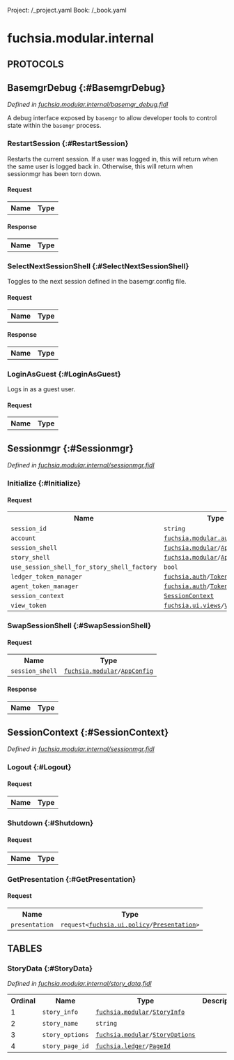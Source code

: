 Project: /_project.yaml
Book: /_book.yaml

# fuchsia.modular.internal


## **PROTOCOLS**

## BasemgrDebug {:#BasemgrDebug}
*Defined in [fuchsia.modular.internal/basemgr_debug.fidl](https://fuchsia.googlesource.com/fuchsia/+/master/sdk/fidl/fuchsia.modular.internal/basemgr_debug.fidl#10)*

 A debug interface exposed by `basemgr` to allow developer tools to control
 state within the `basemgr` process.

### RestartSession {:#RestartSession}

 Restarts the current session. If a user was logged in, this will return
 when the same user is logged back in. Otherwise, this will return when
 sessionmgr has been torn down.

#### Request
<table>
    <tr><th>Name</th><th>Type</th></tr>
    </table>


#### Response
<table>
    <tr><th>Name</th><th>Type</th></tr>
    </table>

### SelectNextSessionShell {:#SelectNextSessionShell}

 Toggles to the next session defined in the basemgr.config file.

#### Request
<table>
    <tr><th>Name</th><th>Type</th></tr>
    </table>


#### Response
<table>
    <tr><th>Name</th><th>Type</th></tr>
    </table>

### LoginAsGuest {:#LoginAsGuest}

 Logs in as a guest user.

#### Request
<table>
    <tr><th>Name</th><th>Type</th></tr>
    </table>



## Sessionmgr {:#Sessionmgr}
*Defined in [fuchsia.modular.internal/sessionmgr.fidl](https://fuchsia.googlesource.com/fuchsia/+/master/sdk/fidl/fuchsia.modular.internal/sessionmgr.fidl#16)*


### Initialize {:#Initialize}


#### Request
<table>
    <tr><th>Name</th><th>Type</th></tr>
    <tr>
            <td><code>session_id</code></td>
            <td>
                <code>string</code>
            </td>
        </tr><tr>
            <td><code>account</code></td>
            <td>
                <code><a class='link' href='../fuchsia.modular.auth/index.html'>fuchsia.modular.auth</a>/<a class='link' href='../fuchsia.modular.auth/index.html#Account'>Account</a>?</code>
            </td>
        </tr><tr>
            <td><code>session_shell</code></td>
            <td>
                <code><a class='link' href='../fuchsia.modular/index.html'>fuchsia.modular</a>/<a class='link' href='../fuchsia.modular/index.html#AppConfig'>AppConfig</a></code>
            </td>
        </tr><tr>
            <td><code>story_shell</code></td>
            <td>
                <code><a class='link' href='../fuchsia.modular/index.html'>fuchsia.modular</a>/<a class='link' href='../fuchsia.modular/index.html#AppConfig'>AppConfig</a></code>
            </td>
        </tr><tr>
            <td><code>use_session_shell_for_story_shell_factory</code></td>
            <td>
                <code>bool</code>
            </td>
        </tr><tr>
            <td><code>ledger_token_manager</code></td>
            <td>
                <code><a class='link' href='../fuchsia.auth/index.html'>fuchsia.auth</a>/<a class='link' href='../fuchsia.auth/index.html#TokenManager'>TokenManager</a>?</code>
            </td>
        </tr><tr>
            <td><code>agent_token_manager</code></td>
            <td>
                <code><a class='link' href='../fuchsia.auth/index.html'>fuchsia.auth</a>/<a class='link' href='../fuchsia.auth/index.html#TokenManager'>TokenManager</a>?</code>
            </td>
        </tr><tr>
            <td><code>session_context</code></td>
            <td>
                <code><a class='link' href='../fuchsia.modular.internal/index.html#SessionContext'>SessionContext</a></code>
            </td>
        </tr><tr>
            <td><code>view_token</code></td>
            <td>
                <code><a class='link' href='../fuchsia.ui.views/index.html'>fuchsia.ui.views</a>/<a class='link' href='../fuchsia.ui.views/index.html#ViewToken'>ViewToken</a></code>
            </td>
        </tr></table>



### SwapSessionShell {:#SwapSessionShell}


#### Request
<table>
    <tr><th>Name</th><th>Type</th></tr>
    <tr>
            <td><code>session_shell</code></td>
            <td>
                <code><a class='link' href='../fuchsia.modular/index.html'>fuchsia.modular</a>/<a class='link' href='../fuchsia.modular/index.html#AppConfig'>AppConfig</a></code>
            </td>
        </tr></table>


#### Response
<table>
    <tr><th>Name</th><th>Type</th></tr>
    </table>

## SessionContext {:#SessionContext}
*Defined in [fuchsia.modular.internal/sessionmgr.fidl](https://fuchsia.googlesource.com/fuchsia/+/master/sdk/fidl/fuchsia.modular.internal/sessionmgr.fidl#40)*


### Logout {:#Logout}


#### Request
<table>
    <tr><th>Name</th><th>Type</th></tr>
    </table>



### Shutdown {:#Shutdown}


#### Request
<table>
    <tr><th>Name</th><th>Type</th></tr>
    </table>



### GetPresentation {:#GetPresentation}


#### Request
<table>
    <tr><th>Name</th><th>Type</th></tr>
    <tr>
            <td><code>presentation</code></td>
            <td>
                <code>request&lt;<a class='link' href='../fuchsia.ui.policy/index.html'>fuchsia.ui.policy</a>/<a class='link' href='../fuchsia.ui.policy/index.html#Presentation'>Presentation</a>&gt;</code>
            </td>
        </tr></table>









## **TABLES**

### StoryData {:#StoryData}


*Defined in [fuchsia.modular.internal/story_data.fidl](https://fuchsia.googlesource.com/fuchsia/+/master/sdk/fidl/fuchsia.modular.internal/story_data.fidl#12)*



<table>
    <tr><th>Ordinal</th><th>Name</th><th>Type</th><th>Description</th></tr>
    <tr>
            <td>1</td>
            <td><code>story_info</code></td>
            <td>
                <code><a class='link' href='../fuchsia.modular/index.html'>fuchsia.modular</a>/<a class='link' href='../fuchsia.modular/index.html#StoryInfo'>StoryInfo</a></code>
            </td>
            <td></td>
        </tr><tr>
            <td>2</td>
            <td><code>story_name</code></td>
            <td>
                <code>string</code>
            </td>
            <td></td>
        </tr><tr>
            <td>3</td>
            <td><code>story_options</code></td>
            <td>
                <code><a class='link' href='../fuchsia.modular/index.html'>fuchsia.modular</a>/<a class='link' href='../fuchsia.modular/index.html#StoryOptions'>StoryOptions</a></code>
            </td>
            <td></td>
        </tr><tr>
            <td>4</td>
            <td><code>story_page_id</code></td>
            <td>
                <code><a class='link' href='../fuchsia.ledger/index.html'>fuchsia.ledger</a>/<a class='link' href='../fuchsia.ledger/index.html#PageId'>PageId</a></code>
            </td>
            <td></td>
        </tr></table>









